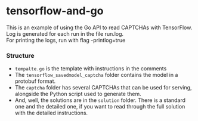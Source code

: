 # tensorflow-and-go
This is an example of using the Go API to read CAPTCHAs with TensorFlow. 
Log is generated for each run in the file run.log.  
For printing the logs, run with flag -printlog=true

### Structure
- `tempalte.go` is the template with instructions in the comments
- The `tensorflow_savedmodel_captcha` folder contains the model in a protobuf format.
- The `captcha` folder has several CAPTCHAs that can be used for serving, alongside the Python script used to generate them.
- And, well, the solutions are in the `solution` folder. There is a standard one and the detailed one, if you want to read through the full solution with the detailed instructions.
